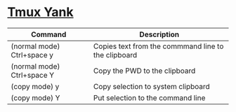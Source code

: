 # [Tmux Yank](https://github.com/tmux-plugins/tmux-yank)

| Command                    | Description                                         |
| -------------------------- | --------------------------------------------------- |
| (normal mode) Ctrl+space y | Copies text from the commmand line to the clipboard |
| (normal mode) Ctrl+space Y | Copy the PWD to the clipboard                       |
| (copy mode) y              | Copy selection to system clipboard                  |
| (copy mode) Y              | Put selection to the command line                   |
